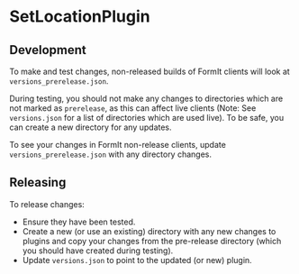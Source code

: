 # SetLocationPlugin 

## Development

To make and test changes, non-released builds of FormIt clients will look at `versions_prerelease.json`.

During testing, you should not make any changes to directories which are not marked as `prerelease`, as this can affect live clients (Note: See `versions.json` for a list of directories which are used live). To be safe, you can create a new directory for any updates. 

To see your changes in FormIt non-release clients, update `versions_prerelease.json` with any directory changes.

## Releasing 

To release changes:

- Ensure they have been tested.
- Create a new (or use an existing) directory with any new changes to plugins and copy your changes from the pre-release directory (which you should have created during testing).
- Update `versions.json` to point to the updated (or new) plugin.